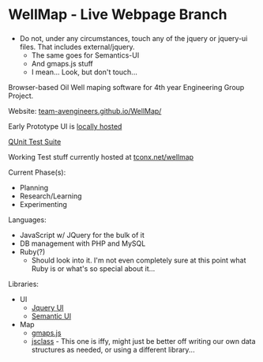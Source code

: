 WellMap - Live Webpage Branch
=======

### <style color="##ff0000">DO NOT</style>

* Do not, under any circumstances, touch any of the jquery or jquery-ui files.  That includes external/jquery.
  * The same goes for Semantics-UI
  * And gmaps.js stuff
  * I mean...  Look, but don't touch...


Browser-based Oil Well maping software for 4th year Engineering Group Project.

Website: [team-avengineers.github.io/WellMap/](http://team-avengineers.github.io/WellMap/)

Early Prototype UI is [locally hosted](http://team-avengineers.github.io/WellMap/ui_proto.html)

[QUnit Test Suite](http://team-avengineers.github.io/WellMap/qunit)

Working Test stuff currently hosted at [tconx.net/wellmap](http://tconx.net/wellmap/)

Current Phase(s):
* Planning
* Research/Learning
* Experimenting
	

Languages:

* JavaScript w/ JQuery for the bulk of it
* DB management with PHP and MySQL
* Ruby(?)
	* Should look into it.  I'm not even completely sure at this point what Ruby is or what's so special about it...

Libraries:

* UI
	* [Jquery UI](https://github.com/jquery/jquery-ui)
	* [Semantic UI](https://github.com/Semantic-Org/Semantic-UI)
* Map
	* [gmaps.js](https://github.com/hpneo/gmaps)
	* [jsclass](https://github.com/jcoglan/jsclass) - This one is iffy, might just be better off writing our own data structures as needed, or using a different library...
